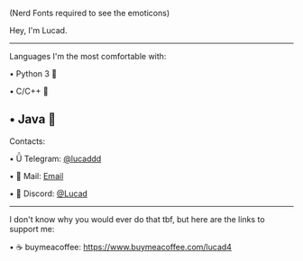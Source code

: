 (Nerd Fonts required to see the emoticons)

Hey, I'm Lucad.

---

Languages I'm the most comfortable with:

  •  Python 3  

  •  C/C++  

  •  Java 
---

Contacts:

  •       Telegram: [@lucaddd](https://t.me/lucaddd)

  •       Mail: [Email](dintronoluca758@gmail.com)

  • 󰙯      Discord: [@Lucad](https://discord.com/users/634015525625921557)

---

I don't know why you would ever do that tbf, but here are the links to support me:

  • ☕ buymeacoffee: https://www.buymeacoffee.com/lucad4
